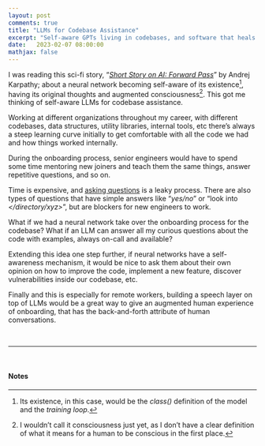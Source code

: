 ```yaml
---
layout: post
comments: true
title: "LLMs for Codebase Assistance"
excerpt: "Self-aware GPTs living in codebases, and software that heals itself."
date:   2023-02-07 08:00:00
mathjax: false
---
```


I was reading this sci-fi story, “[_Short Story on AI: Forward Pass_](http://karpathy.github.io/2021/03/27/forward-pass/)” by Andrej Karpathy; about a neural network becoming self-aware of its existence[^1], having its original thoughts and augmented consciousness[^2]. This got me thinking of self-aware LLMs for codebase assistance.

Working at different organizations throughout my career, with different codebases, data structures, utility libraries, internal tools, etc there’s always a steep learning curve initially to get comfortable with all the code we had and how things worked internally.

During the onboarding process, senior engineers would have to spend some time mentoring new joiners and teach them the same things, answer repetitive questions, and so on.

Time is expensive, and [asking questions](http://www.catb.org/~esr/faqs/smart-questions.html) is a leaky process. There are also types of questions that have simple answers like “_yes/no_” or “look into _</directory/xyz>_”, but are blockers for new engineers to work.

What if we had a neural network take over the onboarding process for the codebase? What if an LLM can answer all my curious questions about the code with examples, always on-call and available?

Extending this idea one step further, if neural networks have a self-awareness mechanism, it would be nice to ask them about their own opinion on how to improve the code, implement a new feature, discover vulnerabilities inside our codebase, etc.

Finally and this is especially for remote workers, building a speech layer on top of LLMs would be a great way to give an augmented human experience of onboarding, that has the back-and-forth attribute of human conversations.

<br>

--- 

<br>

#### Notes

[^1]: Its existence, in this case, would be the _class()_ definition of the model and the _training loop_.

[^2]: I wouldn’t call it consciousness just yet, as I don’t have a clear definition of what it means for a human to be conscious in the first place.
